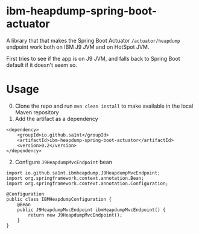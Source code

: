 # ibm-heapdump-spring-boot-actuator
A library that that makes the Spring Boot Actuator `/actuator/heapdump` endpoint work both on IBM J9 JVM and on HotSpot JVM. 

First tries to see if the app is on J9 JVM, and falls back to Spring Boot default if it doesn't seem so. 

# Usage

0. Clone the repo and run `mvn clean install` to make available in the local Maven repository
1. Add the artifact as a dependency
```
<dependency>
    <groupId>io.github.sa1nt</groupId>
    <artifactId>ibm-heapdump-spring-boot-actuator</artifactId>
    <version>0.2</version>
</dependency>
```

2. Configure `J9HeapdumpMvcEndpoint` bean
```
import io.github.sa1nt.ibmheapdump.J9HeapdumpMvcEndpoint;
import org.springframework.context.annotation.Bean;
import org.springframework.context.annotation.Configuration;

@Configuration
public class IBMHeapdumpConfiguration {
    @Bean
    public J9HeapdumpMvcEndpoint ibmHeapdumpMvcEndpoint() {
        return new J9HeapdumpMvcEndpoint();
    }
}
```
